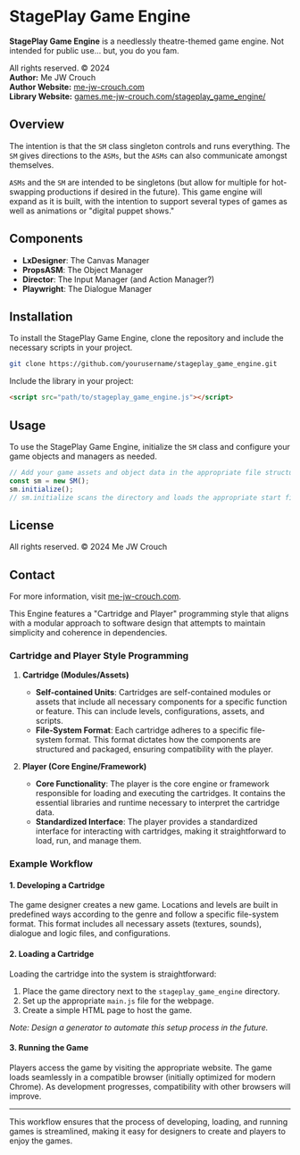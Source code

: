 # StagePlay Game Engine

**StagePlay Game Engine** is a needlessly theatre-themed game engine.
Not intended for public use... but, you do you fam.

All rights reserved. © 2024  
**Author:** Me JW Crouch  
**Author Website:** [me-jw-crouch.com](http://me-jw-crouch.com)  
**Library Website:** [games.me-jw-crouch.com/stageplay_game_engine/](http://games.me-jw-crouch.com/stageplay_game_engine/)

## Overview

The intention is that the `SM` class singleton controls and runs everything.
The `SM` gives directions to the `ASMs`, but the `ASMs` can also communicate amongst themselves.

`ASMs` and the `SM` are intended to be singletons (but allow for multiple for hot-swapping productions if desired in the future). This game engine will expand as it is built, with the intention to support several types of games as well as animations or "digital puppet shows."

## Components

- **LxDesigner**: The Canvas Manager
- **PropsASM**: The Object Manager
- **Director**: The Input Manager (and Action Manager?)
- **Playwright**: The Dialogue Manager

## Installation

To install the StagePlay Game Engine, clone the repository and include the necessary scripts in your project.

```bash
git clone https://github.com/yourusername/stageplay_game_engine.git
```

Include the library in your project:

```html
<script src="path/to/stageplay_game_engine.js"></script>
```

## Usage
To use the StagePlay Game Engine, initialize the `SM` class and configure your game objects and managers as needed.

```javascript
// Add your game assets and object data in the appropriate file structure (to be designed)
const sm = new SM();
sm.initialize();
// sm.initialize scans the directory and loads the appropriate start files and checks for save cookies/files.
```

## License
All rights reserved. © 2024 Me JW Crouch

## Contact
For more information, visit [me-jw-crouch.com](https://me-jw-crouch.com).




This Engine features a "Cartridge and Player" programming style that aligns with a modular approach to software design that attempts to maintain simplicity and coherence in dependencies.

### Cartridge and Player Style Programming
1. **Cartridge (Modules/Assets)**
    - **Self-contained Units**: Cartridges are self-contained modules or assets that include all necessary components for a specific function or feature. This can include levels, configurations, assets, and scripts.
    - **File-System Format**: Each cartridge adheres to a specific file-system format. This format dictates how the components are structured and packaged, ensuring compatibility with the player.

2. **Player (Core Engine/Framework)**
    - **Core Functionality**: The player is the core engine or framework responsible for loading and executing the cartridges. It contains the essential libraries and runtime necessary to interpret the cartridge data.
    - **Standardized Interface**: The player provides a standardized interface for interacting with cartridges, making it straightforward to load, run, and manage them.

### Example Workflow

#### 1. Developing a Cartridge
The game designer creates a new game. Locations and levels are built in predefined ways according to the genre and follow a specific file-system format. This format includes all necessary assets (textures, sounds), dialogue and logic files, and configurations.

#### 2. Loading a Cartridge
Loading the cartridge into the system is straightforward:
1. Place the game directory next to the `stageplay_game_engine` directory.
2. Set up the appropriate `main.js` file for the webpage.
3. Create a simple HTML page to host the game.

*Note: Design a generator to automate this setup process in the future.*

#### 3. Running the Game
Players access the game by visiting the appropriate website. The game loads seamlessly in a compatible browser (initially optimized for modern Chrome). As development progresses, compatibility with other browsers will improve.

---

This workflow ensures that the process of developing, loading, and running games is streamlined, making it easy for designers to create and players to enjoy the games.